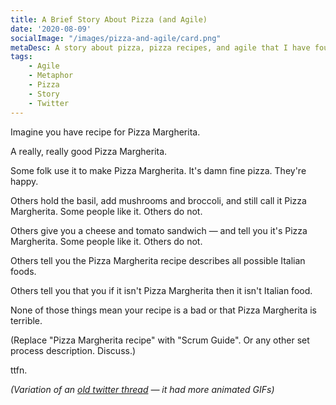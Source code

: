 ```yaml
---
title: A Brief Story About Pizza (and Agile)
date: '2020-08-09'
socialImage: "/images/pizza-and-agile/card.png"
metaDesc: A story about pizza, pizza recipes, and agile that I have found useful on occasion.
tags:
    - Agile
    - Metaphor
    - Pizza
    - Story
    - Twitter
---
```


Imagine you have recipe for Pizza Margherita. 

A really, really good Pizza Margherita.

Some folk use it to make Pizza Margherita. It's damn fine pizza. They're happy.

Others hold the basil, add mushrooms and broccoli, and still call it Pizza Margherita. Some people like it. Others do not.

Others give you a cheese and tomato sandwich — and tell you it's Pizza Margherita. Some people like it. Others do not.

Others tell you the Pizza Margherita recipe describes all possible Italian foods.

Others tell you that you if it isn't Pizza Margherita then it isn't Italian food.

None of those things mean your recipe is a bad or that Pizza Margherita is terrible. 

(Replace "Pizza Margherita recipe" with "Scrum Guide". Or any other set process description. Discuss.)

ttfn.

_(Variation of an [old twitter thread](https://twitter.com/adrianh/status/1121371125013983233) — it had more animated GIFs)_